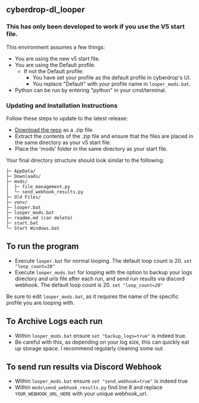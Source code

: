## cyberdrop-dl_looper

### This has only been developed to work if you use the V5 start file.

This environment assumes a few things:
- You are using the new v5 start file.
- You are using the Default profile.
  - If not the Default profile:
    - You have set your profile as the default profile in cyberdrop's UI.
    - You replace "Default" with your profile name in `looper_mods.bat`.
- Python can be run by entering "python" in your cmd/terminal.

### Updating and Installation Instructions

Follow these steps to update to the latest release:

* [Download the repo](https://github.com/n30liberal/cyberdrop-dl_looper/archive/refs/heads/main.zip) as a .zip file.
* Extract the contents of the .zip file and ensure that the files are placed in the same directory as your v5 start file.
* Place the 'mods' folder in the same directory as your start file.

Your final directory structure should look similar to the following:

```
├─ AppData/
├─ Downloads/
├─ mods/
│  ├─ file_management.py
│  └─ send_webhook_results.py
├─ Old Files/
├─ venv/
├─ looper.bat
├─ looper_mods.bat
├─ readme.md (can delete)
├─ start.bat
└─ Start Windows.bat
```

## To run the program

- Execute `looper.bat` for normal looping. The default loop count is 20. `set "loop_count=20"`
- Execute `looper_mods.bat` for looping with the option to backup your logs directory and urls file after each run, and send run results via discord webhook. The default loop count is 20. `set "loop_count=20"`

Be sure to edit `looper_mods.bat`, as it requires the name of the specific profile you are looping with.

## To Archive Logs each run
- Within `looper_mods.bat` ensure `set "backup_logs=true"` is indeed true.
- Be careful with this, as depending on your log size, this can quickly eat up storage space. I recommend regularly cleaning some out.

## To send run results via Discord Webhook
- Within `looper_mods.bat` ensure `set "send_webhook=true"` is indeed true
- Within `mods\send_webhook_results.py` find line 8 and replace `YOUR_WEBHOOK_URL_HERE` with your unique webhook_url.
